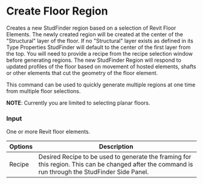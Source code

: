 # Create Floor Region

Creates a new StudFinder region based on a selection of Revit Floor Elements. The newly created region will be created at the center of the "Structural" layer of the floor.  If no "Structural" layer exists as defined in its Type Properties StudFinder will default to the center of the first layer from the top. You will need to provide a recipe from the recipe selection window before generating regions. The new StudFinder Region will respond to updated profiles of the floor based on movement of hosted elements, shafts or other elements that cut the geometry of the floor element. 

This command can be used to quickly generate multiple regions at one time from multiple floor selections. 

**NOTE**: Currently you are limited to selecting planar floors.

### Input
One or more Revit floor elements.

Options | Description
---------| ---------
Recipe | Desired Recipe to be used to generate the framing for this region.  This can be changed after the command is run through the StudFinder Side Panel.